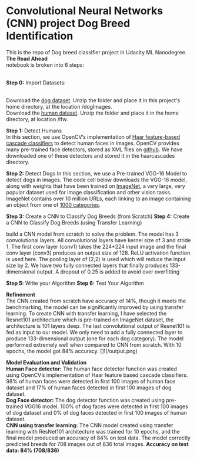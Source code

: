 # Convolutional Neural Networks (CNN) project Dog Breed Identification

This is the repo of Dog breed classifier project in Udacity ML Nanodegree.
**The Road Ahead**
<br>notebook is broken into 6 steps:

<br>**Step 0:** Import Datasets:

<br>Download the [dog dataset](https://s3-us-west-1.amazonaws.com/udacity-aind/dog-project/dogImages.zip). Unzip the folder and place it in this project's home directory, at the location /dogImages.
<br>Download the [human dataset](https://s3-us-west-1.amazonaws.com/udacity-aind/dog-project/lfw.zip). Unzip the folder and place it in the home directory, at location /lfw.


**Step 1:** Detect Humans
<br>In this section, we use OpenCV’s implementation of [Haar feature-based cascade classifiers](http://docs.opencv.org/trunk/d7/d8b/tutorial_py_face_detection.html) to
detect human faces in images.
OpenCV provides many pre-trained face detectors, stored as XML files on [github](https://github.com/opencv/opencv/tree/master/data/haarcascades). We have
downloaded one of these detectors and stored it in the haarcascades directory.


**Step 2:** Detect Dogs
In this section, we use a  Pre-trained VGG-16 Model  to detect dogs in images.
The code cell below downloads the VGG-16 model, along with weights that have been trained on [ImageNet](http://www.image-net.org/), a very large, very popular dataset used for image classification and other vision tasks. ImageNet contains over 10 million URLs, each linking to an image containing an object from one of [1000 categories](https://gist.github.com/yrevar/942d3a0ac09ec9e5eb3a).


**Step 3:** Create a CNN to Classify Dog Breeds (from Scratch)
**Step 4:** Create a CNN to Classify Dog Breeds (using Transfer Learning)
	
 build a CNN model from scratch to solve the problem. The model has 3 convolutional layers. All convolutional layers have kernel size of 3 and stride 1. The first conv layer (conv1) takes the 224*224 input image and the final conv layer (conv3) produces an output size of 128. ReLU activation function is used here. The pooling layer of (2,2) is used which will reduce the input size by 2. We have two fully connected layers that finally produces 133-dimensional output. A dropout of 0.25 is added to avoid over overfitting

**Step 5:** Write your Algorithm
**Step 6:** Test Your Algorithm


**Refinement**
<br>The CNN created from scratch have accuracy of 14%, though it meets the benchmarking, the model can
be significantly improved by using transfer learning. To create CNN with transfer learning, I have
selected the Resnet101 architecture which is pre-trained on ImageNet dataset, the architecture is 101
layers deep. The last convolutional output of Resnet101 is fed as input to our model. We only need to
add a fully connected layer to produce 133-dimensional output (one for each dog category). The model 
performed extremely well when compared to CNN from scratch. With 10 epochs, the model got 84%
accuracy.
[]!(/output.png)

**Model Evaluation and Validation**
<br>**Human Face detector:** The human face detector function was created using OpenCV’s implementation
of Haar feature based cascade classifiers. 98% of human faces were detected in first 100 images of
human face dataset and 17% of human faces detected in first 100 images of dog dataset.
<br>**Dog Face detector:** The dog detector function was created using pre-trained VGG16 model. 100% of
dog faces were detected in first 100 images of dog dataset and 0% of dog faces detected in first 100
images of human dataset. 
<br>**CNN using transfer learning:** The CNN model created using transfer learning with ResNet101
architecture was trained for 10 epochs, and the final model produced an accuracy of 84% on test data.
The model correctly predicted breeds for 708 images out of 836 total images.
**Accuracy on test data: 84% (708/836)**